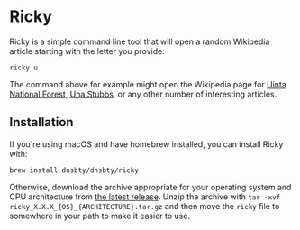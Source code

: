 # Ricky

Ricky is a simple command line tool that will open a random Wikipedia article
starting with the letter you provide:

```
ricky u
```

The command above for example might open the Wikipedia page for [Uinta National
Forest](https://en.wikipedia.org/wiki/Uinta_National_Forest), [Una
Stubbs](https://en.wikipedia.org/wiki/Una_Stubbs), or any other number of
interesting articles.

## Installation

If you're using macOS and have homebrew installed, you can install Ricky with:

```
brew install dnsbty/dnsbty/ricky
```

Otherwise, download the archive appropriate for your operating system and CPU
architecture from [the latest
release](https://github.com/dnsbty/ricky/releases/latest). Unzip the archive
with `tar -xvf ricky_X.X.X_{OS}_{ARCHITECTURE}.tar.gz` and then move the `ricky`
file to somewhere in your path to make it easier to use.
